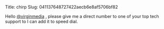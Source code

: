 Title: chirp
Slug: 041137648727422aecb6e8af5706bf82

Hello <a href="http://twitter.com/virginmedia">@virginmedia</a> , please give me a direct number to one of your top tech support to I can add it to speed dial.
